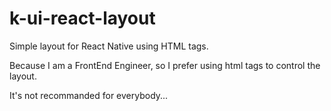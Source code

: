 # k-ui-react-layout
Simple layout for React Native using HTML tags.

Because I am a FrontEnd Engineer, so I prefer using html tags to control the layout.

It's not recommanded for everybody...
